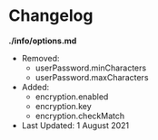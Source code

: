 # Changelog

**./info/options.md**
* Removed:
	* userPassword.minCharacters
	* userPassword.maxCharacters
* Added:
	* encryption.enabled
	* encryption.key
	* encryption.checkMatch
* Last Updated: 1 August 2021
